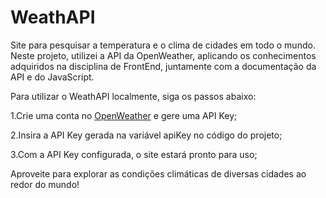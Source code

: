 # WeathAPI
Site para pesquisar a temperatura e o clima de cidades em todo o mundo. Neste projeto, utilizei a API da OpenWeather, aplicando os conhecimentos adquiridos na disciplina de FrontEnd, juntamente com a documentação da API e do JavaScript.

Para utilizar o WeathAPI localmente, siga os passos abaixo:

1.Crie uma conta no [OpenWeather](https://openweathermap.org/) e gere uma API Key;

2.Insira a API Key gerada na variável apiKey no código do projeto;

3.Com a API Key configurada, o site estará pronto para uso;


Aproveite para explorar as condições climáticas de diversas cidades ao redor do mundo!
